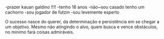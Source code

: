  -prazer kauan galdino !!!!
 -tenho 16 anos
 -não~sou casado 
 tenho um cachorro 
 -sou jogador de futzin 
 -sou levemente esperto 











 O sucesso nasce do querer, da determinação e persistência em se chegar a um objetivo. Mesmo não atingindo o alvo, quem busca e vence obstáculos, no mínimo fará coisas admiráveis.
